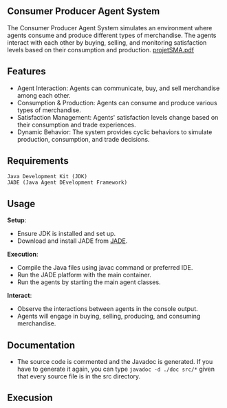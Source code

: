 ## Consumer Producer Agent System

The Consumer Producer Agent System simulates an environment where agents consume and produce different types of merchandise. The agents interact with each other by buying, selling, and monitoring satisfaction levels based on their consumption and production.
[projetSMA.pdf](https://github.com/IkramBlsl/Projet_SMA/files/13692527/projetSMA.pdf)

## Features

- Agent Interaction: Agents can communicate, buy, and sell merchandise among each other.
- Consumption & Production: Agents can consume and produce various types of merchandise.
- Satisfaction Management: Agents' satisfaction levels change based on their consumption and trade experiences.
- Dynamic Behavior: The system provides cyclic behaviors to simulate production, consumption, and trade decisions.


## Requirements

    Java Development Kit (JDK)
    JADE (Java Agent DEvelopment Framework)


## Usage

**Setup**:
- Ensure JDK is installed and set up.
- Download and install JADE from [JADE](https://jade.tilab.com/maven/com/tilab/jade/jade/4.5.0/jade-4.5.0.jar).

**Execution**:
- Compile the Java files using javac command or preferred IDE.
- Run the JADE platform with the main container.
- Run the agents by starting the main agent classes.

**Interact**:
- Observe the interactions between agents in the console output.
- Agents will engage in buying, selling, producing, and consuming merchandise.


## Documentation
- The source code is commented and the Javadoc is generated. If you have to generate it again, you can type `javadoc -d ./doc src/*` given that every source file is in the src directory. 


## Execusion
